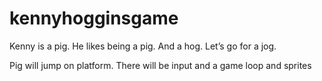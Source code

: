 # kennyhogginsgame
Kenny is a pig. He likes being a pig. And a hog. Let’s go for a jog.


Pig will jump on platform. There will be input and a game loop and sprites
